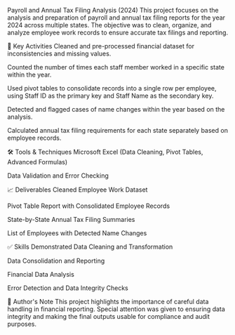 Payroll and Annual Tax Filing Analysis (2024)
This project focuses on the analysis and preparation of payroll and annual tax filing reports for the year 2024 across multiple states. The objective was to clean, organize, and analyze employee work records to ensure accurate tax filings and reporting.

📌 Key Activities
Cleaned and pre-processed financial dataset for inconsistencies and missing values.

Counted the number of times each staff member worked in a specific state within the year.

Used pivot tables to consolidate records into a single row per employee, using Staff ID as the primary key and Staff Name as the secondary key.

Detected and flagged cases of name changes within the year based on the analysis.

Calculated annual tax filing requirements for each state separately based on employee records.

🛠 Tools & Techniques
Microsoft Excel (Data Cleaning, Pivot Tables, Advanced Formulas)

Data Validation and Error Checking

📈 Deliverables
Cleaned Employee Work Dataset

Pivot Table Report with Consolidated Employee Records

State-by-State Annual Tax Filing Summaries

List of Employees with Detected Name Changes

✅ Skills Demonstrated
Data Cleaning and Transformation

Data Consolidation and Reporting

Financial Data Analysis

Error Detection and Data Integrity Checks

🧠 Author's Note
This project highlights the importance of careful data handling in financial reporting. Special attention was given to ensuring data integrity and making the final outputs usable for compliance and audit purposes.
